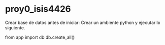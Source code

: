 # proy0_isis4426

Crear base de datos antes de iniciar:
Crear un ambiente python y ejecutar lo siguiente.

from app import db
db.create_all()
